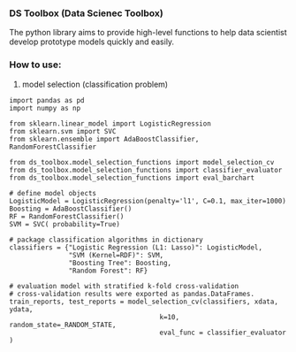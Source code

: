 ### DS Toolbox (Data Scienec Toolbox)
The python library aims to provide high-level functions to help data scientist
develop prototype models quickly and easily. 


### How to use:
1. model selection (classification problem)
```{python}
import pandas as pd
import numpy as np

from sklearn.linear_model import LogisticRegression
from sklearn.svm import SVC
from sklearn.ensemble import AdaBoostClassifier, RandomForestClassifier

from ds_toolbox.model_selection_functions import model_selection_cv 
from ds_toolbox.model_selection_functions import classifier_evaluator
from ds_toolbox.model_selection_functions import eval_barchart

# define model objects
LogisticModel = LogisticRegression(penalty='l1', C=0.1, max_iter=1000)
Boosting = AdaBoostClassifier()
RF = RandomForestClassifier()
SVM = SVC( probability=True)

# package classification algorithms in dictionary
classifiers = {"Logistic Regression (L1: Lasso)": LogisticModel, 
               "SVM (Kernel=RDF)": SVM,
               "Boosting Tree": Boosting, 
               "Random Forest": RF}
               
# evaluation model with stratified k-fold cross-validation 
# cross-validation results were exported as pandas.DataFrames.
train_reports, test_reports = model_selection_cv(classifiers, xdata, ydata,
                                      k=10, random_state=_RANDOM_STATE, 
                                      eval_func = classifier_evaluator )
```